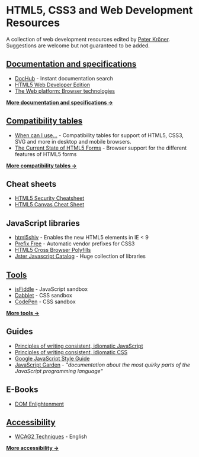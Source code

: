 HTML5, CSS3 and Web Development Resources
=========================================

A collection of web development resources edited by [Peter Kröner](https://github.com/SirPepe/HTML5Resources). Suggestions are welcome but not guaranteed to be added.


[Documentation and specifications](https://github.com/SirPepe/HTML5Resources/blob/master/Documentation.md)
----------------------------------

- [DocHub](http://dochub.io/) - Instant documentation search
- [HTML5 Web Developer Edition](http://developers.whatwg.org/)
- [The Web platform: Browser technologies](http://platform.html5.org/)

**[More documentation and specifications →](https://github.com/SirPepe/HTML5Resources/blob/master/Documentation.md)**



[Compatibility tables](https://github.com/SirPepe/HTML5Resources/blob/master/Compatibility.md)
----------------------

- [When can I use...](http://caniuse.com/) - Compatibility tables for support of HTML5, CSS3, SVG and more in desktop and mobile browsers.
- [The Current State of HTML5 Forms](http://wufoo.com/html5/) - Browser support for the different features of HTML5 forms

**[More compatibility tables →](https://github.com/SirPepe/HTML5Resources/blob/master/Compatibility.md)**



Cheat sheets
------------

- [HTML5 Security Cheatsheet](http://html5sec.org/)
- [HTML5 Canvas Cheat Sheet](http://blog.nihilogic.dk/2009/02/html5-canvas-cheat-sheet.html)



JavaScript libraries
--------------------

- [html5shiv](http://code.google.com/p/html5shiv/) - Enables the new HTML5 elements in IE < 9
- [Prefix Free](http://leaverou.github.com/prefixfree/) - Automatic vendor prefixes for CSS3
- [HTML5 Cross Browser Polyfills](https://github.com/Modernizr/Modernizr/wiki/HTML5-Cross-Browser-Polyfills)
- [Jster Javascript Catalog](http://jster.net) - Huge collection of libraries



[Tools](https://github.com/SirPepe/HTML5Resources/blob/master/Tools.md)
-------

- [jsFiddle](http://jsfiddle.net/) - JavaScript sandbox
- [Dabblet](http://dabblet.com/) - CSS sandbox
- [CodePen](http://codepen.io/) - CSS sandbox

**[More tools →](https://github.com/SirPepe/HTML5Resources/blob/master/Tools.md)**



Guides
------

- [Principles of writing consistent, idiomatic JavaScript](https://github.com/rwldrn/idiomatic.js)
- [Principles of writing consistent, idiomatic CSS](https://github.com/necolas/idiomatic-css)
- [Google JavaScript Style Guide](http://google-styleguide.googlecode.com/svn/trunk/javascriptguide.xml)
- [JavaScript Garden](http://bonsaiden.github.com/JavaScript-Garden/) - *"documentation about the most quirky parts of the JavaScript programming language"*



E-Books
-------

- [DOM Enlightenment](http://domenlightenment.com/)



[Accessibility](https://github.com/SirPepe/HTML5Resources/blob/master/Accessibility.md)
---------------

- [WCAG2 Techniques](http://www.w3.org/TR/2012/NOTE-WCAG20-TECHS-20120103/) - English

**[More accessibility →](https://github.com/SirPepe/HTML5Resources/blob/master/Accessibility.md)**